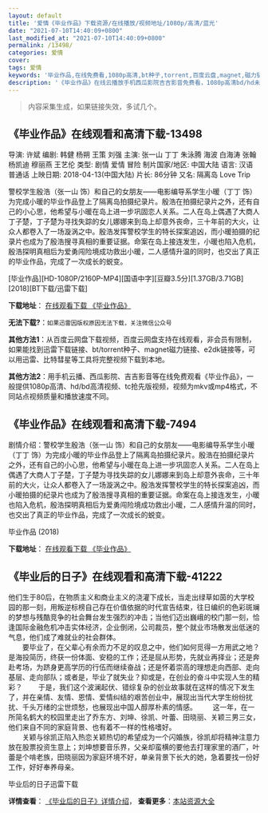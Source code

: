 ```yaml
---
layout: default
title: '爱情《毕业作品》下载资源/在线播放/视频地址/1080p/高清/蓝光'
date: "2021-07-10T14:40:09+0800"
last_modified_at: "2021-07-10T14:40:09+0800"
permalink: /13498/
categories: 爱情
cover:
tags: 爱情
keywords: '毕业作品,在线免费看,1080p高清,bt种子,torrent,百度云盘,magnet,磁力链,迅雷下载资源'
description: '《毕业作品》在线云播放手机西瓜影院吉吉影音免费看，1080p高清bd/hd未删减完整版和tc抢先枪版，mkv/mp4格式，附带bt/torrent种子、magnet/磁力链、百度云盘、网盘资源迅雷下载链接'
---
```


>内容采集生成，如果链接失效，多试几个。


## 《毕业作品》在线观看和高清下载-13498

导演: 许斌 编剧: 韩健 杨朔 王策 刘强 主演: 张一山 丁丁 朱泳腾 海波 白海涛 张翰 杨凯迪 穆丽燕 王艺伦 类型: 剧情 爱情 冒险 制片国家/地区: 中国大陆 语言: 汉语普通话 上映日期: 2018-04-13(中国大陆) 片长: 86分钟 又名: 隔离岛 Love Trip

警校学生殷浩（张一山 饰）和自己的女朋友——电影编导系学生小暖（丁丁 饰）为完成小暖的毕业作品登上了隔离岛拍摄纪录片。殷浩在拍摄纪录片之外，还有自己的小心思，他希望与小暖在岛上进一步巩固恋人关系。二人在岛上偶遇了大商人丁子楚，丁子楚为寻找失踪的女儿娜娜来到岛上却意外丧命，三十年前的大火，让众人都卷入了一场漩涡之中。殷浩发挥警校学生的特长探案追凶，而小暖拍摄的纪录片也成为了殷浩搜寻真相的重要证据。命案在岛上接连发生，小暖也陷入危机，殷浩探明真相后为爱勇闯险境成功救出小暖，二人感情升温的同时，也交出了真正的毕业作品，完成了一次成长的蜕变。


[毕业作品][HD-1080P/2160P-MP4][国语中字][豆瓣3.5分][1.37GB/3.71GB][2018][BT下载/迅雷下载]

**下载地址**： [在线观看下载 《毕业作品》](https://www.btdx8.com/torrent/byzp_2017.html) 


**无法下载?**：`如果迅雷因版权原因无法下载，关注微信公众号 `

**其他方法1**：从百度云网盘下载视频，百度云网盘支持在线观看，非会员有限制，如果能找到迅雷下载链接、bt/torrent种子、magnet磁力链接、e2dk链接等，可以用迅雷、比特彗星等工具将完整视频下载到本地。

**其他方法2**：用手机云播、西瓜影院、吉吉影音等在线免费观看《毕业作品》，一般提供1080p高清、hd/bd高清视频、tc抢先版视频，视频为mkv或mp4格式，不同站点视频质量和播放速度不同。


## 《毕业作品》在线观看和高清下载-7494

剧情介绍：警校学生殷浩（张一山 饰）和自己的女朋友——电影编导系学生小暖（丁丁 饰）为完成小暖的毕业作品登上了隔离岛拍摄纪录片。殷浩在拍摄纪录片之外，还有自己的小心思，他希望与小暖在岛上进一步巩固恋人关系。二人在岛上偶遇了大商人丁子楚，丁子楚为寻找失踪的女儿娜娜来到岛上却意外丧命，三十年前的大火，让众人都卷入了一场漩涡之中。殷浩发挥警校学生的特长探案追凶，而小暖拍摄的纪录片也成为了殷浩搜寻真相的重要证据。命案在岛上接连发生，小暖也陷入危机，殷浩探明真相后为爱勇闯险境成功救出小暖，二人感情升温的同时，也交出了真正的毕业作品，完成了一次成长的蜕变。


毕业作品 (2018)

**下载地址**： [在线观看下载 《毕业作品》](https://www.btbtdy.me/btdy/dy12722.html) 


## 《毕业后的日子》在线观看和高清下载-41222

他们生于80后，在物质主义和商业主义的浇灌下成长，当走出绿草如茵的大学校园的那一刻，用叛逆标榜自己存在价值依据的时代宣告结束，往日编织的色彩斑斓的梦想与残酷竞争的社会舞台发生强烈的冲击；当他们迈出巍峨的校门那一刻，恰逢国际金融危机冲击实体经济，企业倒闭，公司裁员，整个就业市场散发出低迷的气息，他们成了难就业的社会群体。<br />　　要毕业了，在父辈心有余而力不足的叹息之中，他们如何觅得一方用武之地？是海投简历，终获一份体面、安稳的工作；还是屈从形势，先就业再择业；还是奔赴考场，为跻身更高学历的行伍而继续奋战；还是怀着崇高的理想走向西部、走向基层、走向部队；或者是，毕业了就失业？抑或是，在创业的奋斗中实现人生的精彩？ 　　于是，我们这个波澜起伏、错综复杂的创业故事就在这样的情况下发生了，并在亲情、友情、恩情、爱情纠结的艰苦创业中，展现出当代大学生纷纷扰扰、千头万绪的尘世烦愁，也展现出中国人醇厚朴素的情感。 　　这一年，在一所简名鹤大的校园里走出了乔东方、刘坤、徐凯、叶蕾、田晓丽、关颖三男三女，他们来自不同的家庭背景、也有着不一样的性格嗜好。<br />　　关颖与徐凯正陷入热恋关颖热切的希望成为一个闪婚族，徐凯却将精神注意力放在股票投资生意上；刘坤想要音乐界，父亲却蛮横的要他去打理家里的酒厂，叶蕾是个啃老族，田晓丽因为家庭环境不好，单亲背景下长大的她，急着要找一份好工作，好好奉养母亲。<br />


毕业后的日子迅雷下载

**详情查看**： [《毕业后的日子》详情介绍](/movie/41222/)， **查看更多**：[本站资源大全](/movie/t/all/)

